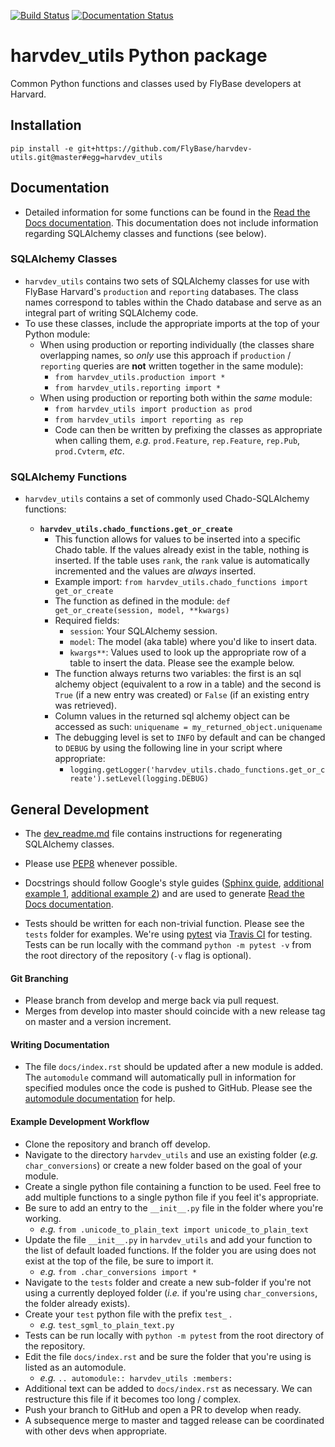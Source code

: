 [![Build Status](https://travis-ci.com/FlyBase/harvdev-utils.svg?branch=master)](https://travis-ci.com/FlyBase/harvdev-utils)
[![Documentation Status](https://readthedocs.org/projects/harvdev-utils/badge/?version=latest)](https://harvdev-utils.readthedocs.io/en/latest/?badge=latest)

# harvdev_utils Python package
Common Python functions and classes used by FlyBase developers at Harvard.

## Installation

`pip install -e git+https://github.com/FlyBase/harvdev-utils.git@master#egg=harvdev_utils`

## Documentation

- Detailed information for some functions can be found in the [Read the Docs documentation](https://harvdev-utils.readthedocs.io/en/latest/?). This documentation does not include information regarding SQLAlchemy classes and functions (see below).

### SQLAlchemy Classes

- `harvdev_utils` contains two sets of SQLAlchemy classes for use with FlyBase Harvard's `production` and `reporting` databases. The class names correspond to tables within the Chado database and serve as an integral part of writing SQLAlchemy code.
- To use these classes, include the appropriate imports at the top of your Python module:
  - When using production or reporting individually (the classes share overlapping names, so _only_ use this approach if `production` / `reporting` queries are **not** written together in the same module):
    - `from harvdev_utils.production import *`
    - `from harvdev_utils.reporting import *`
  - When using production or reporting both within the _same_ module:
    - `from harvdev_utils import production as prod`
    - `from harvdev_utils import reporting as rep`
    - Code can then be written by prefixing the classes as appropriate when calling them, _e.g._ `prod.Feature`, `rep.Feature`, `rep.Pub`, `prod.Cvterm`, _etc_.

### SQLAlchemy Functions

- `harvdev_utils` contains a set of commonly used Chado-SQLAlchemy functions:

  -  **`harvdev_utils.chado_functions.get_or_create`**
      -  This function allows for values to be inserted into a specific Chado table. If the values already exist in the table, nothing is inserted. If the table uses `rank`, the `rank` value is automatically incremented and the values are _always_ inserted.
      -  Example import: `from harvdev_utils.chado_functions import get_or_create`
      -  The function as defined in the module: `def get_or_create(session, model, **kwargs)`
      -  Required fields:
          -  `session`: Your SQLAlchemy session.
          -  `model`: The model (aka table) where you'd like to insert data.
          -  `kwargs**`: Values used to look up the appropriate row of a table to insert the data. Please see the example below.
      - The function always returns two variables: the first is an sql alchemy object (equivalent to a row in a table) and the second is `True` (if a new entry was created) or `False` (if an existing entry was retrieved).
      - Column values in the returned sql alchemy object can be accessed as such: `uniquename = my_returned_object.uniquename`
      -  The debugging level is set to `INFO` by default and can be changed to `DEBUG` by using the following line in your script where appropriate:
          -  `logging.getLogger('harvdev_utils.chado_functions.get_or_create').setLevel(logging.DEBUG)`


## General Development
- The [dev_readme.md](dev/dev_readme.md) file contains instructions for regenerating SQLAlchemy classes.

- Please use [PEP8](https://www.python.org/dev/peps/pep-0008/) whenever possible. 
- Docstrings should follow Google's style guides ([Sphinx guide](http://www.sphinx-doc.org/en/master/usage/extensions/napoleon.html#module-sphinx.ext.napoleon), [additional example 1](https://sphinxcontrib-napoleon.readthedocs.io/en/latest/example_google.html), [additional example 2](http://google.github.io/styleguide/pyguide.html#38-comments-and-docstrings)) and are used to generate [Read the Docs documentation](https://harvdev-utils.readthedocs.io/en/latest/?).
- Tests should be written for each non-trivial function. Please see the `tests` folder for examples. We're using [pytest](https://docs.pytest.org/en/latest/) via [Travis CI](https://travis-ci.com/FlyBase/harvdev_utils.svg?branch=master) for testing. Tests can be run locally with the command `python -m pytest -v` from the root directory of the repository (`-v` flag is optional). 

#### Git Branching

- Please branch from develop and merge back via pull request.
- Merges from develop into master should coincide with a new release tag on master and a version increment.

#### Writing Documentation

- The file `docs/index.rst` should be updated after a new module is added. The `automodule` command will automatically pull in information for specified modules once the code is pushed to GitHub. Please see the [automodule documentation](http://www.sphinx-doc.org/en/master/usage/extensions/autodoc.html#directive-automodule) for help.

#### Example Development Workflow

- Clone the repository and branch off develop.
- Navigate to the directory `harvdev_utils` and use an existing folder (_e.g._ `char_conversions`) or create a new folder based on the goal of your module.
- Create a single python file containing a function to be used. Feel free to add multiple functions to a single python file if you feel it's appropriate.
- Be sure to add an entry to the `__init__.py` file in the folder where you're working.
    - _e.g._ `from .unicode_to_plain_text import unicode_to_plain_text`
- Update the file `__init__.py` in `harvdev_utils` and add your function to the list of default loaded functions. If the folder you are using does not exist at the top of the file, be sure to import it. 
    - _e.g._ `from .char_conversions import *`
- Navigate to the `tests` folder and create a new sub-folder if you're not using a currently deployed folder (_i.e._ if you're using `char_conversions`, the folder already exists).
- Create your `test` python file with the prefix `test_` .
    - _e.g._ `test_sgml_to_plain_text.py`
- Tests can be run locally with `python -m pytest` from the root directory of the repository.
- Edit the file `docs/index.rst` and be sure the folder that you're using is listed as an automodule.
    - _e.g._ `.. automodule:: harvdev_utils :members:`
- Additional text can be added to `docs/index.rst` as necessary. We can restructure this file if it becomes too long / complex.
- Push your branch to GitHub and open a PR to develop when ready.
- A subsequence merge to master and tagged release can be coordinated with other devs when appropriate.
